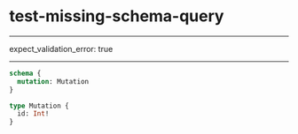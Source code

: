 # test-missing-schema-query

---

expect_validation_error: true

---

```graphql @server
schema {
  mutation: Mutation
}

type Mutation {
  id: Int!
}
```
